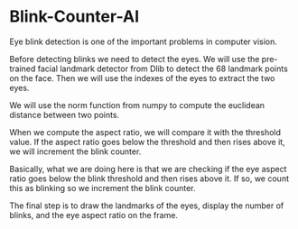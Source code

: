 # Blink-Counter-AI

Eye blink detection is one of the important problems in computer vision.

Before detecting blinks we need to detect the eyes. We will use the pre-trained facial landmark detector from Dlib to detect the 68 landmark points on the face. Then we will use the indexes of the eyes to extract the two eyes.

We will use the norm function from numpy to compute the euclidean distance between two points.

When we compute the aspect ratio, we will compare it with the threshold value. If the aspect ratio goes below the threshold and then rises above it, we will increment the blink counter.

Basically, what we are doing here is that we are checking if the eye aspect ratio goes below the blink threshold and then rises above it. If so, we count this as blinking so we increment the blink counter.

The final step is to draw the landmarks of the eyes, display the number of blinks, and the eye aspect ratio on the frame.
